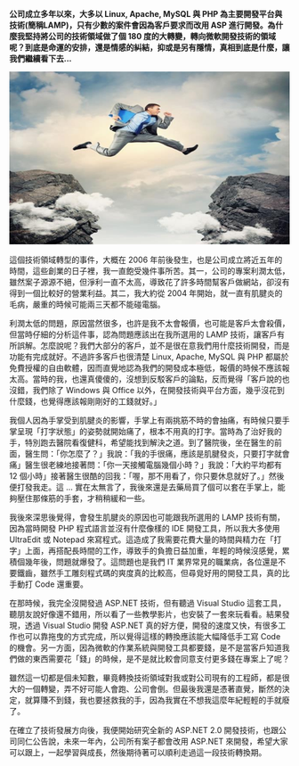 **公司成立多年以來，大多以 Linux, Apache, MySQL 與 PHP 為主要開發平台與技術(簡稱LAMP)，只有少數的案件會因為客戶要求而改用 ASP 進行開發。為什麼我堅持將公司的技術領域做了個 180 度的大轉變，轉向微軟開發技術的領域呢？到底是命運的安排，還是情感的糾結，抑或是另有隱情，真相到底是什麼，讓我們繼續看下去...**

 <p align="center"><img src="992934C0-EE8C-45F9-3925-089B7D4CED2A.jpg@700w_0e_1l.jpg"/></p>
   
這個技術領域轉型的事件，大概在 2006 年前後發生，也是公司成立將近五年的時間，這些創業的日子裡，我一直飽受幾件事所苦。其一，公司的專案利潤太低，雖然案子源源不絕，但淨利一直不太高，導致花了許多時間幫客戶做網站，卻沒有得到一個比較好的營業利益。其二，我大約從 2004 年開始，就一直有肌腱炎的毛病，嚴重的時候可能兩三天都不能碰電腦。

 利潤太低的問題，原因當然很多，也許是我不太會報價，也可能是客戶太會殺價，但當時仔細的分析這件事，認為問題應該出在我所選用的 LAMP 技術，讓客戶有所誤解。怎麼說呢？我們大部分的客戶，並不是很在意我們用什麼技術開發，而是功能有完成就好。不過許多客戶也很清楚 Linux, Apache, MySQL 與 PHP 都屬於免費授權的自由軟體，因而直覺地認為我們的開發成本極低，報價的時候不應該報太高。當時的我，也還真傻傻的，沒想到反駁客戶的論點，反而覺得「客戶說的也沒錯，我們除了 Windows 與 Office 以外，在開發技術與平台方面，幾乎沒花到什麼錢，也覺得應該報剛剛好的工錢就好。｣

 我個人因為手掌受到肌腱炎的影響，手掌上有兩挑筋不時的會抽痛，有時候只要手掌呈現「打字狀態」的姿勢就開始痛了，根本不用真的打字。當時為了治好我的手，特別跑去醫院看復健科，希望能找到解決之道。到了醫院後，坐在醫生的前面，醫生問：「你怎麼了？」我說：「我的手很痛，應該是肌腱發炎，只要打字就會痛」醫生很老練地接著問：「你一天接觸電腦幾個小時？」我說：「大約平均都有 12 個小時」接著醫生很酷的回我：「喔，那不用看了，你只要休息就好了。」然後便打發我走。這 ... 實在太無言了，我後來還是去藥局買了個可以套在手掌上，能夠壓住那條筋的手套，才稍稍緩和一些。

 我後來深思後覺得，會發生肌腱炎的原因也可能跟我所選用的 LAMP 技術有關，因為當時開發 PHP 程式語言並沒有什麼像樣的 IDE 開發工具，所以我大多使用 UltraEdit 或 Notepad 來寫程式。這造成了我需要花費大量的時間與精力在「打字」上面，再搭配長時間的工作，導致手的負擔日益加重，年輕的時候沒感覺，累積個幾年後，問題就爆發了。這問題也是我們 IT 業界常見的職業病，各位還是不要鐵齒，雖然手工雕刻程式碼的爽度真的比較高，但尋覓好用的開發工具，真的比手動打 Code 還重要。

 在那時候，我完全沒開發過 ASP.NET 技術，但有聽過 Visual Studio 這套工具，聽朋友說好像還不錯用，所以看了一些教學影片，也安裝了一套來玩看看。結果發現，透過 Visual Studio 開發 ASP.NET 真的好方便，開發的速度又快，有很多工作也可以靠拖曳的方式完成，所以覺得這樣的轉換應該能大幅降低手工寫 Code 的機會。另一方面，因為微軟的作業系統與開發工具都要錢，是不是當客戶知道我們做的東西需要花「錢」的時候，是不是就比較會同意支付更多錢在專案上了呢？

 雖然這一切都是個未知數，畢竟轉換技術領域對我或對公司現有的工程師，都是很大的一個轉變，弄不好可能人會跑、公司會倒。但最後我還是憑著直覺，斷然的決定，就算賺不到錢，我也要拯救我的手，因為我實在不想我這麼年紀輕輕的手就廢了。

 在確立了技術發展方向後，我便開始研究全新的 ASP.NET 2.0 開發技術，也跟公司同仁公告說，未來一年內，公司所有案子都會改用 ASP.NET 來開發，希望大家可以跟上，一起學習與成長，然後期待著可以順利走過這一段技術轉換期。